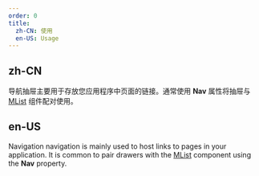 ```yaml
---
order: 0
title:
  zh-CN: 使用
  en-US: Usage
---
```


## zh-CN

导航抽屉主要用于存放您应用程序中页面的链接。通常使用 **Nav** 属性将抽屉与 [MList](/components/list) 组件配对使用。

## en-US

Navigation navigation is mainly used to host links to pages in your application. It is common to pair drawers with
the [MList](/components/list) component using the **Nav** property.
